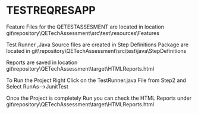 # TESTREQRESAPP
Feature Files for the QETESTASSESMENT are located in location git\repository\QETechAssessment\src\test\resources\Features

Test Runner ,Java Source files are created in  Step Definitions Package  are located in git\repository\QETechAssessment\src\test\java\StepDefinitions

Reports are saved in location git\repository\QETechAssessment\target\HTMLReports.html

To Run the Project Right Click on the TestRunner.java File from Step2 and Select RunAs-->JunitTest

Once the Project is completely Run you can check the HTML Reports under git\repository\QETechAssessment\target\HTMLReports.html
